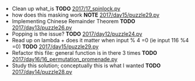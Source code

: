 - Clean up what_is __TODO__ [2017/17_spinlock.py](2017/17_spinlock.py)
- how does this masking work __NOTE__ [2017/day15/puzzle29.py](2017/day15/puzzle29.py)
- Implementing Chinese Remainder Theorem __TODO__ [2017/day13/puzzle26.py](2017/day13/puzzle26.py)
- Popping is the issue? __TODO__ [2017/day12/puzzle24.py](2017/day12/puzzle24.py)
- Read up on lambda + does it matter when input % 4 =0 (ie input 116 %4 =0) __TODO__ [2017/day15/puzzle29.py](2017/day15/puzzle29.py)
- Refactor this file: general function is in there 3 times __TODO__ [2017/day16/16_permutation_promenade.py](2017/day16/16_permutation_promenade.py)
- Study this solution; conceptually this is what I wanted __TODO__ [2017/day14/puzzle28.py](2017/day14/puzzle28.py)
